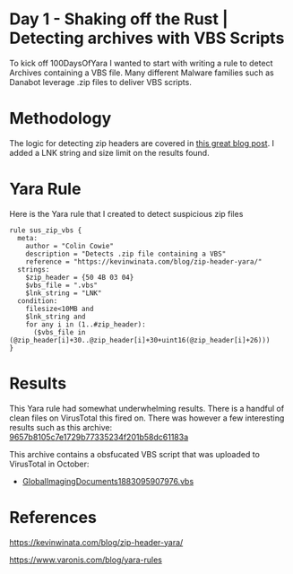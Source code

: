 # Day 1 - Shaking off the Rust | Detecting archives with VBS Scripts 

To kick off 100DaysOfYara I wanted to start with writing a rule to detect Archives containing a VBS file. Many different Malware families such as Danabot leverage .zip files to deliver VBS scripts.    

# Methodology
The logic for detecting zip headers are covered in [this great blog post](https://kevinwinata.com/blog/zip-header-yara/). I added a LNK string and size limit on the results found.

# Yara Rule

Here is the Yara rule that I created to detect suspicious zip files
```
rule sus_zip_vbs {
  meta:
    author = "Colin Cowie"
    description = "Detects .zip file containing a VBS"
    reference = "https://kevinwinata.com/blog/zip-header-yara/"
  strings:
    $zip_header = {50 4B 03 04}
    $vbs_file = ".vbs"
    $lnk_string = "LNK"
  condition:
    filesize<10MB and
    $lnk_string and
    for any i in (1..#zip_header):
      ($vbs_file in (@zip_header[i]+30..@zip_header[i]+30+uint16(@zip_header[i]+26)))
}
```

# Results

This Yara rule had somewhat underwhelming results. There is a handful of clean files on VirusTotal this fired on. There was however a few interesting results such as this archive: [9657b8105c7e1729b77335234f201b58dc61183a](https://www.virustotal.com/gui/file/33e0c6706f2a8fddd4c443f23f6f6e206670cc8759d818f78f6af9acaeeaf129/details)

This archive contains a obsfucated VBS script that was uploaded to VirusTotal in October:
- [GlobalImagingDocuments1883095907976.vbs](https://www.virustotal.com/gui/file/329aa623da9d12309613aae2bc312cba7b9ed27949471fd9d18afbd911289ca2/telemetry)

# References

https://kevinwinata.com/blog/zip-header-yara/

https://www.varonis.com/blog/yara-rules

